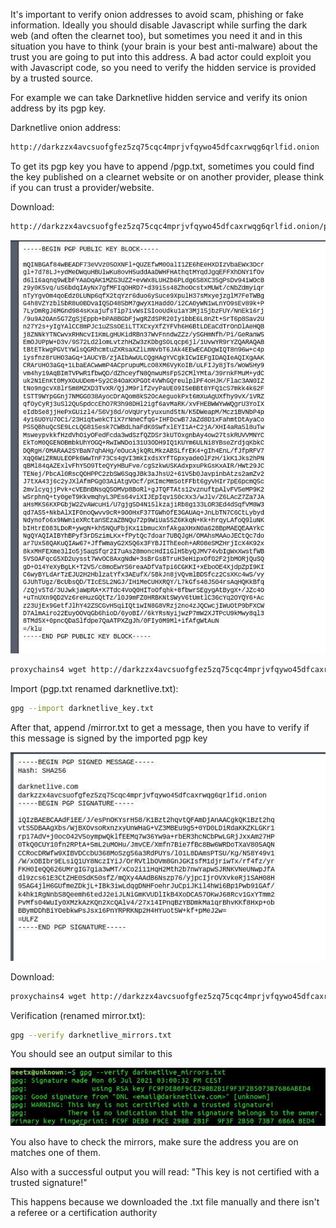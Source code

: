 <!--
.. title: Hidden services verification
.. slug: hidden-services-verification
.. date: 2021-11-22 19:57:51 UTC+01:00
.. tags: #tor, #hiddenservice
.. category: Operational Security
.. link: 
.. description: 
.. type: text
-->

It's important to verify onion addresses to avoid scam, phishing or fake
information.
Ideally you should disable Javascript while surfing the dark web (and
often the clearnet too), but sometimes you need it and in this situation
you have to think (your brain is your best anti-malware) about the trust
you are going to put into this address.
A bad actor could exploit you with Javascript code, so you need to 
verify the hidden service is provided by a trusted source.

For example we can take Darknetlive hidden service and verify its onion
address by its pgp key.

Darknetlive onion address:
```bash
http://darkzzx4avcsuofgfez5zq75cqc4mprjvfqywo45dfcaxrwqg6qrlfid.onion
```

To get its pgp key you have to append /pgp.txt, sometimes you could 
find the key published on a clearnet website or on another provider,
please think if you can trust a provider/website.

Download:
```bash
http://darkzzx4avcsuofgfez5zq75cqc4mprjvfqywo45dfcaxrwqg6qrlfid.onion/pgp.txt
```

<img src="/images/pgp.jpg" class="center">

```bash
proxychains4 wget http://darkzzx4avcsuofgfez5zq75cqc4mprjvfqywo45dfcaxrwqg6qrlfid.onion/pgp.txt
```
Import (pgp.txt renamed darknetlive.txt):
```bash
gpg --import darknetlive_key.txt
```
After that, append /mirror.txt to get a message, then you have to verify
if this message is signed by the imported pgp key

<img src="/images/mirrors.jpg" class="center">

Download:
```bash
proxychains4 wget http://darkzzx4avcsuofgfez5zq75cqc4mprjvfqywo45dfcaxrwqg6qrlfid.onion/mirrors.txt
```
Verification (renamed mirror.txt):
```bash
gpg --verify darknetlive_mirrors.txt
```
You should see an output similar to this

<img src="/images/output.jpg" class="center">

You also have to check the mirrors, make sure the address you are on
matches one of them.

Also with a successful output you will read:
"This key is not certified with a trusted signature!"

This happens because we downloaded the .txt file manually and there
isn't a referee or a certification authority

